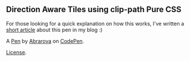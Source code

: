 Direction Aware Tiles using clip-path Pure CSS
----------------------------------------------
For those looking for a quick explanation on how this works, I've written a <a href="https://elmer.dev/blog/direction-aware-tiles-pure-css-how-it-works/" target="_blank">short article</a> about this pen in my blog :)

A [Pen](https://codepen.io/abrarova/pen/vYzbgwb) by [Abrarova](https://codepen.io/abrarova) on [CodePen](https://codepen.io).

[License](https://codepen.io/license/pen/vYzbgwb).